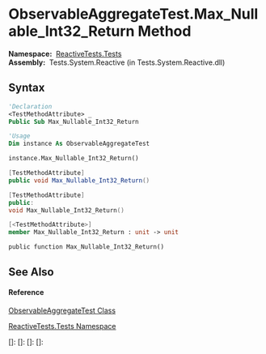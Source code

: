 # ObservableAggregateTest.Max\_Nullable\_Int32\_Return Method

**Namespace:**  [ReactiveTests.Tests](ReactiveTests.Tests\ReactiveTests.Tests.md)  
**Assembly:**  Tests.System.Reactive (in Tests.System.Reactive.dll)

## Syntax

```vb
'Declaration
<TestMethodAttribute> _
Public Sub Max_Nullable_Int32_Return
```

```vb
'Usage
Dim instance As ObservableAggregateTest

instance.Max_Nullable_Int32_Return()
```

```csharp
[TestMethodAttribute]
public void Max_Nullable_Int32_Return()
```

```c++
[TestMethodAttribute]
public:
void Max_Nullable_Int32_Return()
```

```fsharp
[<TestMethodAttribute>]
member Max_Nullable_Int32_Return : unit -> unit 
```

```jscript
public function Max_Nullable_Int32_Return()
```

## See Also

#### Reference

[ObservableAggregateTest Class](ObservableAggregateTest\ObservableAggregateTest.md)

[ReactiveTests.Tests Namespace](ReactiveTests.Tests\ReactiveTests.Tests.md)

[]: 
[]: 
[]: 
[]: 